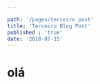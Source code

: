 ```yaml
---

path: '/pages/terceiro post'
title: 'Terceiro Blog Post'
published : 'true'
date: '2018-07-15'
---
```


# olá

